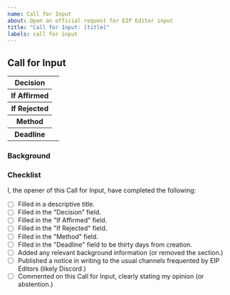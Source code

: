```yaml
---
name: Call for Input
about: Open an official request for EIP Editor input
title: "Call for Input: [title]"
labels: call for input
---
```


## Call for Input

<table>
<tr>
<th>Decision</th>
<td>


<!--
=============================================================================
=									TODO										=
=============================================================================

 Replace this comment with the question you'd like EIP Editors to
 decide. Ideally, this should be a yes/no question.

 Keep the surrounding double blank lines.

=============================================================================
-->


</td>
</tr>
<tr>
<th>If Affirmed</th>
<td>


<!--
=============================================================================
=									TODO										=
=============================================================================

 Replace this comment with what will happen if an Editor answers "yes" to
 the question posed above. A good example is something like "the pull
 request [link] will be merged."

 Keep the surrounding double blank lines.

=============================================================================
-->


</td>
</tr>
<tr>
<th>If Rejected</th>
<td>


<!--
=============================================================================
=									TODO										=
=============================================================================

 Replace this comment with what will happen if an Editor answers "no" to
 the question posed above. A good example is something like "the pull
 request [link] will be closed without merging" or "nothing happens."

 Keep the surrounding double blank lines.

=============================================================================
-->


</td>
</tr>
<tr>
<th>Method</th>
<td>


<!--
=============================================================================
=									TODO										=
=============================================================================

 Replace this comment with one of:
   - "Unanimous" when adding a new Editor
   - "Unanimous (minus the Editor being removed)" if removing an Editor
   - "Rough Consensus" for all other decisions

 Keep the surrounding double blank lines.

=============================================================================
-->


</td>
</tr>
<tr>
<th>Deadline</th>
<td>


<!--
=============================================================================
=									TODO										=
=============================================================================

 Replace this comment with the deadline for this Call for Input in the form
 "April 1, 2024".

 The deadline should be thirty days from when the Call for Input is
 created.

 Keep the surrounding double blank lines.

=============================================================================
-->


</td>
</tr>
</table>

### Background

<!--
=============================================================================
=									TODO										=
=============================================================================

 Replace this comment with any relevant background information Editors might
 find useful.

=============================================================================
-->

### Checklist

I, the opener of this Call for Input, have completed the following:

- [ ] Filled in a descriptive title.
- [ ] Filled in the "Decision" field.
- [ ] Filled in the "If Affirmed" field.
- [ ] Filled in the "If Rejected" field.
- [ ] Filled in the "Method" field.
- [ ] Filled in the "Deadline" field to be thirty days from creation.
- [ ] Added any relevant background information (or removed the section.)
- [ ] Published a notice in writing to the usual channels frequented by EIP Editors (likely Discord.)
- [ ] Commented on this Call for Input, clearly stating my opinion (or abstention.)

